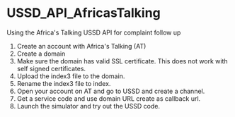 # USSD_API_AfricasTalking
Using the Africa's Talking USSD API for complaint follow up

1. Create an account with Africa's Talking (AT)
2. Create a domain
3. Make sure the domain has valid SSL certificate. This does not work with self signed certificates.
4. Upload the index3 file to the domain.
5. Rename the index3 file to index.
6. Open your account on AT and go to USSD and create a channel.
7. Get a service code and use domain URL create as callback url.
8. Launch the simulator and try out the USSD code.
